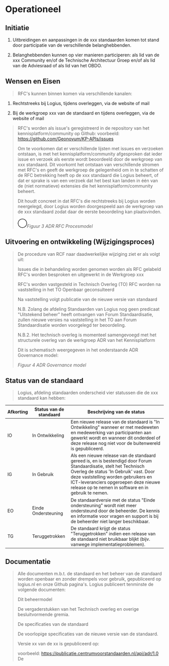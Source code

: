 # Operationeel

## Initiatie

<!-- end list -->

1.  Uitbreidingen en aanpassingen in de xxx standaarden komen tot stand
    door participatie van de verschillende belanghebbenden.

2.  Belanghebbenden kunnen op vier manieren participeren: als lid van de
    xxx Community en/of de Technische Architectuur Groep en/of als lid
    van de Adviesraad of als lid van het OBDO.

## Wensen en Eisen

> RFC's kunnen binnen komen via verschillende kanalen:

1.  Rechtstreeks bij Logius, tijdens overleggen, via de website of mail

2.  Bij de werkgroep xxx van de standaard en tijdens overleggen, via de
    website of mail

> RFC's worden als issue's geregistreerd in de repository van het
> kennisplatform/community op Github: voorbeeld:
> <https://github.com/Geonovum/KP-APIs/issues>
>
> Om te voorkomen dat er verschillende lijsten met issues en verzoeken
> ontstaan, is met het kennisplatform/community afgesproken dat ieder
> issue en verzoek als eerste wordt beoordeeld door de werkgroep van xxx
> standaard. Dit voorkomt het ontstaan van verschillende stromen met
> RFC's en geeft de werkgroep de gelegenheid om in te schatten of de RFC
> betrekking heeft op de xxx standaard die Logius beheert, of dat er
> sprake is van een verzoek dat het best kan landen in één van de (niet
> normatieve) extensies die het kennisplatform/community beheert.
>
> Dit houdt concreet in dat RFC's die rechtstreeks bij Logius worden
> neergelegd, door Logius worden doorgespeeld aan de werkgroep van de
> xxx standaard zodat daar de eerste beoordeling kan plaatsvinden.
>
> ![](./media/image11.png)*Figuur 3 ADR RFC Procesmodel*

## Uitvoering en ontwikkeling (Wijzigingsproces)

> De procedure van RCF naar daadwerkelijke wijziging ziet er als volgt
> uit:
>
> Issues die in behandeling worden genomen worden als RFC gelabeld RFC's
> worden besproken en uitgewerkt in de Werkgroep xxx
>
> RFC's worden vastgesteld in Technisch Overleg (TO) RFC worden na
> vaststelling in het TO Openbaar geconsulteerd
>
> Na vaststelling volgt publicatie van de nieuwe versie van standaard
>
> N.B. Zolang de afdeling Standaarden van Logius nog geen predicaat
> "Uitstekend beheer" heeft ontvangen van Forum Standaardisatie, zullen
> nieuwe versies na vaststelling in het TO aan Forum Standaardisatie
> worden voorgelegd ter beoordeling.
>
> N.B.2. Het technisch overleg is momenteel samengevoegd met het
> structurele overleg van de werkgroep ADR van het Kennisplatform
>
> Dit is schematisch weergegeven in het onderstaande ADR Governance
> model:
>
> *Figuur 4 ADR Governance model*

## Status van de standaard

> Logius, afdeling standaarden onderscheid vier statussen die de xxx
> standaard kan hebben:


| **Afkorting** | **Status van de standaard** | **Beschrijving van de status** |
|      ---      |              ---            |               ---              |
| IO | In Ontwikkeling | Een nieuwe release van de standaard is "In Ontwikkeling" wanneer er met medeweten en medewerking van participanten aan gewerkt wordt en wanneer dit onderdeel of deze release nog niet voor de buitenwereld is gepubliceerd. |
| IG | In Gebruik      | Als een nieuwe release van de standaard gereed is, en is bestendigd door Forum Standaardisatie, stelt het Technisch Overleg de status 'In Gebruik' vast. Door deze vaststelling worden gebruikers en ICT-leveranciers opgeroepen deze nieuwe release op te nemen in software en in gebruik te nemen. |
| EO | Einde Ondersteuning | De standaardversie met de status "Einde ondersteuning" wordt niet meer ondersteund door de beheerder. De kennis en informatie voor vragen en support is bij de beheerder niet langer beschikbaar. |
| TG | Teruggetrokken   | De standaard krijgt de status "Teruggetrokken" indien een release van de standaard niet bruikbaar blijkt (bijv. vanwege implementatieproblemen). |

## Documentatie

> Alle documenten m.b.t. de standaard en het beheer van de standaard
> worden openbaar en zonder drempels voor gebruik, gepubliceerd op
> logius.nl en onze Github pagina's. Logius publiceert tenminste de
> volgende documenten:
>
> Dit beheermodel
>
> De vergaderstukken van het Technisch overleg en overige
> besluitvormende gremia.
>
> De specificaties van de standaard
>
> De voorlopige specificaties van de nieuwe versie van de standaard.
>
> Versie xx van de xx is gepubliceerd op:
>
> voorbeeld:
> [<span class="underline">https://publicatie.centrumvoorstandaarden.nl/api/adr/1.0</span>](https://publicatie.centrumvoorstandaarden.nl/api/adr/1.0)
> De
